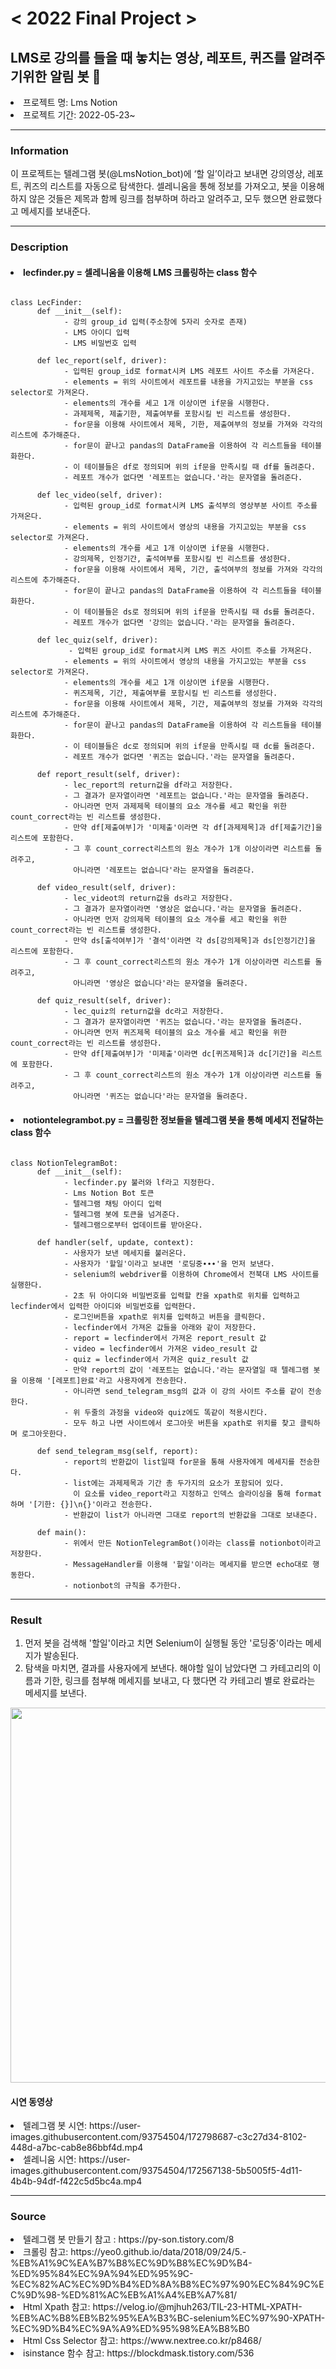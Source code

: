 # < 2022 Final Project >
## LMS로 강의를 들을 때 놓치는 영상, 레포트, 퀴즈를 알려주기위한 알림 봇 🤖

<li>프로젝트 명: Lms Notion
<li>프로젝트 기간: 2022-05-23~

***
  
### Information
  
이 프로젝트는 텔레그램 봇(@LmsNotion_bot)에 ‘할 일’이라고 보내면 강의영상, 레포트, 퀴즈의 리스트를 자동으로 탐색한다. 셀레니움을 통해 정보를 가져오고, 봇을 이용해 하지 않은 것들은 제목과 함께 링크를 첨부하며 하라고 알려주고, 모두 했으면 완료했다고 메세지를 보내준다.
  
***
  
### Description
#### <li>lecfinder.py = 셀레니움을 이용해 LMS 크롤링하는 class 함수</li>
<pre><code> 
class LecFinder:
      def __init__(self):    
            - 강의 group_id 입력(주소창에 5자리 숫자로 존재)
            - LMS 아이디 입력     
            - LMS 비밀번호 입력
            
      def lec_report(self, driver):
            - 입력된 group_id로 format시켜 LMS 레포트 사이트 주소를 가져온다.
            - elements = 위의 사이트에서 레포트를 내용을 가지고있는 부분을 css selector로 가져온다.
            - elements의 개수를 세고 1개 이상이면 if문을 시행한다.
            - 과제제목, 제출기한, 제출여부를 포함시킬 빈 리스트를 생성한다.
            - for문을 이용해 사이트에서 제목, 기한, 제출여부의 정보를 가져와 각각의 리스트에 추가해준다.
            - for문이 끝나고 pandas의 DataFrame을 이용하여 각 리스트들을 테이블화한다.
            - 이 테이블들은 df로 정의되며 위의 if문을 만족시킬 때 df를 돌려준다.
            - 레포트 개수가 없다면 '레포트는 없습니다.'라는 문자열을 돌려준다.
            
      def lec_video(self, driver):
            - 입력된 group_id로 format시켜 LMS 출석부의 영상부분 사이트 주소를 가져온다.
            - elements = 위의 사이트에서 영상의 내용을 가지고있는 부분을 css selector로 가져온다.
            - elements의 개수를 세고 1개 이상이면 if문을 시행한다.
            - 강의제목, 인정기간, 출석여부를 포함시킬 빈 리스트를 생성한다.
            - for문을 이용해 사이트에서 제목, 기간, 출석여부의 정보를 가져와 각각의 리스트에 추가해준다.
            - for문이 끝나고 pandas의 DataFrame을 이용하여 각 리스트들을 테이블화한다.
            - 이 테이블들은 ds로 정의되며 위의 if문을 만족시킬 때 ds를 돌려준다.
            - 레포트 개수가 없다면 '강의는 없습니다.'라는 문자열을 돌려준다.
            
      def lec_quiz(self, driver):
             - 입력된 group_id로 format시켜 LMS 퀴즈 사이트 주소를 가져온다.
            - elements = 위의 사이트에서 영상의 내용을 가지고있는 부분을 css selector로 가져온다.
            - elements의 개수를 세고 1개 이상이면 if문을 시행한다.
            - 퀴즈제목, 기간, 제출여부를 포함시킬 빈 리스트를 생성한다.
            - for문을 이용해 사이트에서 제목, 기간, 제출여부의 정보를 가져와 각각의 리스트에 추가해준다.
            - for문이 끝나고 pandas의 DataFrame을 이용하여 각 리스트들을 테이블화한다.
            - 이 테이블들은 dc로 정의되며 위의 if문을 만족시킬 때 dc를 돌려준다.
            - 레포트 개수가 없다면 '퀴즈는 없습니다.'라는 문자열을 돌려준다.
            
      def report_result(self, driver):
            - lec_report의 return값을 df라고 저장한다.
            - 그 결과가 문자열이라면 '레포트는 없습니다.'라는 문자열을 돌려준다.
            - 아니라면 먼저 과제제목 테이블의 요소 개수를 세고 확인을 위한 count_correct라는 빈 리스트를 생성한다.
            - 만약 df[제출여부]가 '미제출'이라면 각 df[과제제목]과 df[제출기간]을 리스트에 포함한다.
            - 그 후 count_correct리스트의 원소 개수가 1개 이상이라면 리스트를 돌려주고, 
              아니라면 '레포트는 없습니다'라는 문자열을 돌려준다.
            
      def video_result(self, driver):
            - lec_videot의 return값을 ds라고 저장한다.
            - 그 결과가 문자열이라면 '영상은 없습니다.'라는 문자열을 돌려준다.
            - 아니라면 먼저 강의제목 테이블의 요소 개수를 세고 확인을 위한 count_correct라는 빈 리스트를 생성한다.
            - 만약 ds[출석여부]가 '결석'이라면 각 ds[강의제목]과 ds[인정기간]을 리스트에 포함한다.
            - 그 후 count_correct리스트의 원소 개수가 1개 이상이라면 리스트를 돌려주고, 
              아니라면 '영상은 없습니다'라는 문자열을 돌려준다.
            
      def quiz_result(self, driver):      
            - lec_quiz의 return값을 dc라고 저장한다.
            - 그 결과가 문자열이라면 '퀴즈는 없습니다.'라는 문자열을 돌려준다.
            - 아니라면 먼저 퀴즈제목 테이블의 요소 개수를 세고 확인을 위한 count_correct라는 빈 리스트를 생성한다.
            - 만약 df[제출여부]가 '미제출'이라면 dc[퀴즈제목]과 dc[기간]을 리스트에 포함한다.
            - 그 후 count_correct리스트의 원소 개수가 1개 이상이라면 리스트를 돌려주고, 
              아니라면 '퀴즈는 없습니다'라는 문자열을 돌려준다.           
</code></pre>

#### <li>notiontelegrambot.py = 크롤링한 정보들을 텔레그램 봇을 통해 메세지 전달하는 class 함수</li>
<pre><code>
class NotionTelegramBot:
      def __init__(self):
            - lecfinder.py 불러와 lf라고 지정한다.
            - Lms Notion Bot 토큰
            - 텔레그램 채팅 아이디 입력
            - 텔레그램 봇에 토큰을 넘겨준다.
            - 텔레그램으로부터 업데이트를 받아온다.
            
      def handler(self, update, context):
            - 사용자가 보낸 메세지를 불러온다.
            - 사용자가 '할일'이라고 보내면 '로딩중∙∙∙'을 먼저 보낸다.
            - selenium의 webdriver를 이용하여 Chrome에서 전북대 LMS 사이트를 실행한다.
            - 2초 뒤 아이디와 비밀번호를 입력할 칸을 xpath로 위치를 입력하고 lecfinder에서 입력한 아이디와 비밀번호를 입력한다.
            - 로그인버튼을 xpath로 위치를 입력하고 버튼을 클릭한다.
            - lecfinder에서 가져온 값들을 아래와 같이 저장한다.
            - report = lecfinder에서 가져온 report_result 값
            - video = lecfinder에서 가져온 video_result 값
            - quiz = lecfinder에서 가져온 quiz_result 값
            - 만약 report의 값이 '레포트는 없습니다.'라는 문자열일 때 텔레그램 봇을 이용해 '[레포트]완료'라고 사용자에게 전송한다.
            - 아니라면 send_telegram_msg의 값과 이 강의 사이트 주소를 같이 전송한다.
            - 위 두줄의 과정을 video와 quiz에도 똑같이 적용시킨다.
            - 모두 하고 나면 사이트에서 로그아웃 버튼을 xpath로 위치를 찾고 클릭하며 로그아웃한다.
            
      def send_telegram_msg(self, report):
            - report의 반환값이 list일때 for문을 통해 사용자에게 메세지를 전송한다.
            - list에는 과제제목과 기간 총 두가지의 요소가 포함되어 있다. 
              이 요소를 video_report라고 지정하고 인덱스 슬라이싱을 통해 format하며 '[기한: {}]\n{}'이라고 전송한다.
            - 반환값이 list가 아니라면 그대로 report의 반환값을 그대로 보내준다.
      
      def main():
            - 위에서 만든 NotionTelegramBot()이라는 class를 notionbot이라고 저장한다.
            - MessageHandler를 이용해 '할일'이라는 메세지를 받으면 echo대로 행동한다.
            - notionbot의 규칙을 추가한다.
</pre></code>   

***
  
### Result
1. 먼저 봇을 검색해 '할일'이라고 치면 Selenium이 실행될 동안 '로딩중'이라는 메세지가 발송된다.
2. 탐색을 마치면, 결과를 사용자에게 보낸다. 
   해야할 일이 남았다면 그 카테고리의 이름과 기한, 링크를 첨부해 메세지를 보내고, 다 했다면 각 카테고리 별로 완료라는 메세지를 보낸다.

<img src="https://user-images.githubusercontent.com/93754504/172797318-4e0d7af0-8833-4814-90a9-2509c5ab0ea7.png"  width="570" height="600"/>

#### 시연 동영상
<li>텔레그램 봇 시연: https://user-images.githubusercontent.com/93754504/172798687-c3c27d34-8102-448d-a7bc-cab8e86bbf4d.mp4
<li>셀레니움 시연: https://user-images.githubusercontent.com/93754504/172567138-5b5005f5-4d11-4b4b-94df-f422c5d5bc4a.mp4

***

### Source
<li>텔레그램 봇 만들기 참고 : 
https://py-son.tistory.com/8
<li>크롤링 참고:
https://yeo0.github.io/data/2018/09/24/5.-%EB%A1%9C%EA%B7%B8%EC%9D%B8%EC%9D%B4-%ED%95%84%EC%9A%94%ED%95%9C-%EC%82%AC%EC%9D%B4%ED%8A%B8%EC%97%90%EC%84%9C%EC%9D%98-%ED%81%AC%EB%A1%A4%EB%A7%81/
<li>Html Xpath 참고: 
https://velog.io/@mjhuh263/TIL-23-HTML-XPATH-%EB%AC%B8%EB%B2%95%EA%B3%BC-selenium%EC%97%90-XPATH-%EC%9D%B4%EC%9A%A9%ED%95%98%EA%B8%B0
<li>Html Css Selector 참고:
https://www.nextree.co.kr/p8468/
<li>isinstance 함수 참고:
https://blockdmask.tistory.com/536
